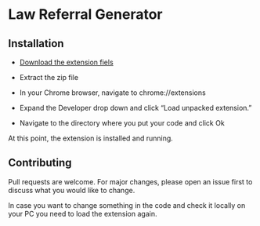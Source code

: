 # Law Referral Generator



## Installation

* [Download the extension fiels](https://github.com/vardidanielle/LawReferralGenerator/archive/yishay.zip
)

* Extract the zip file

* In your Chrome browser, navigate to chrome://extensions

* Expand the Developer drop down and click “Load unpacked extension.”

* Navigate to the directory where you put your code and click Ok

At this point, the extension is installed and running. 





## Contributing
Pull requests are welcome. For major changes, please open an issue first to discuss what you would like to change.

In case you want to change something in the code and check it locally on your PC you need to load the extension again.
